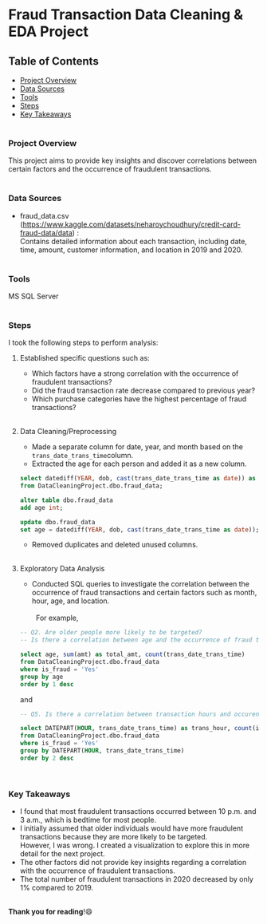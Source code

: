 # Fraud Transaction Data Cleaning & EDA Project


## Table of Contents

- [Project Overview](#project-overview)
- [Data Sources](#data-sources)
- [Tools](#tools)
- [Steps](#steps)
- [Key Takeaways](#key-takeaways)  
&ensp;

### Project Overview

This project aims to provide key insights and discover correlations between certain factors and the occurrence of fraudulent transactions.  
&ensp;

### Data Sources

- fraud_data.csv (https://www.kaggle.com/datasets/neharoychoudhury/credit-card-fraud-data/data) :<br/>
  Contains detailed information about each transaction, including date, time, amount, customer information, and location in 2019 and 2020.  
&ensp;

### Tools

MS SQL Server  
&ensp;

### Steps

I took the following steps to perform analysis: 

1. Established specific questions such as:

    - Which factors have a strong correlation with the occurrence of fraudulent transactions?
    - Did the fraud transaction rate decrease compared to previous year?
    - Which purchase categories have the highest percentage of fraud transactions?  
&ensp;

2. Data Cleaning/Preprocessing

    - Made a separate column for date, year, and month based on the `trans_date_trans_time`column.
    - Extracted the age for each person and added it as a new column.

    ```sql
    select datediff(YEAR, dob, cast(trans_date_trans_time as date)) as age 
    from DataCleaningProject.dbo.fraud_data;
    
    alter table dbo.fraud_data
    add age int;

    update dbo.fraud_data
    set age = datediff(YEAR, dob, cast(trans_date_trans_time as date));
    ```
    - Removed duplicates and deleted unused columns.  
&ensp;

3. Exploratory Data Analysis

    - Conducted SQL queries to investigate the correlation between the occurrence of fraud transactions and certain factors such as month, hour, age, and location.<br/>   
      &nbsp;
   For example,
      
   ```sql
   -- Q2. Are older people more likely to be targeted? 
   -- Is there a correlation between age and the occurrence of fraud transactions?

   select age, sum(amt) as total_amt, count(trans_date_trans_time)
   from DataCleaningProject.dbo.fraud_data
   where is_fraud = 'Yes'
   group by age
   order by 1 desc
   ```
      and
   
   ```sql
   -- Q5. Is there a correlation between transaction hours and occurence?

   select DATEPART(HOUR, trans_date_trans_time) as trans_hour, count(is_fraud) as fraud_count
   from DataCleaningProject.dbo.fraud_data
   where is_fraud = 'Yes'
   group by DATEPART(HOUR, trans_date_trans_time)
   order by 2 desc  
   ```
   &ensp; 

### Key Takeaways

- I found that most fraudulent transactions occurred between 10 p.m. and 3 a.m., which is bedtime for most people.
- I initially assumed that older individuals would have more fraudulent transactions because they are more likely to be targeted.<br/>
  However, I was wrong. I created a visualization to explore this in more detail for the next project.
- The other factors did not provide key insights regarding a correlation with the occurrence of fraudulent transactions.
- The total number of fraudulent transactions in 2020 decreased by only 1% compared to 2019.  
&ensp;

**Thank you for reading**!😄




    
